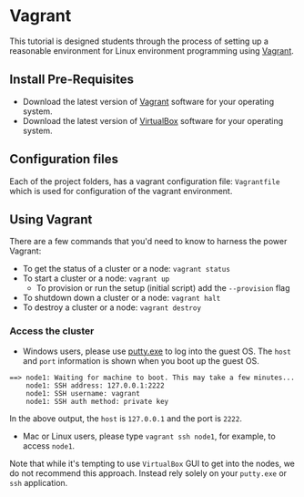 # Vagrant

This tutorial is designed students through the process of setting up a reasonable environment for Linux environment programming using [Vagrant](http://www.vagrantup.com).

## Install Pre-Requisites

* Download the latest version of [Vagrant](http://www.vagrantup.com) software for your operating system.
* Download the latest version of [VirtualBox](http://virtualbox.org) software for your operating system.

## Configuration files

Each of the project folders, has a vagrant configuration file: `Vagrantfile` which is used for configuration of the vagrant environment.

## Using Vagrant

There are a few commands that you'd need to know to harness the power Vagrant:

* To get the status of a cluster or a node: `vagrant status`
* To start a cluster or a node: `vagrant up`
  * To provision or run the setup (initial script) add the `--provision` flag
* To shutdown down a cluster or a node: `vagrant halt`
* To destroy a cluster or a node: `vagrant destroy`

### Access the cluster

* Windows users, please use [putty.exe](http://www.chiark.greenend.org.uk/~sgtatham/putty/download.html) to log into the guest OS.  The `host` and `port` information is shown when you boot up the guest OS.

```
==> node1: Waiting for machine to boot. This may take a few minutes...
    node1: SSH address: 127.0.0.1:2222
    node1: SSH username: vagrant
    node1: SSH auth method: private key
```

In the above output, the `host` is `127.0.0.1` and the port is `2222`.

* Mac or Linux users, please type `vagrant ssh node1`, for example, to access `node1`.

Note that while it's tempting to use `VirtualBox` GUI to get into the nodes, we do not recommend this approach.  Instead rely solely on your `putty.exe` or `ssh` application.
